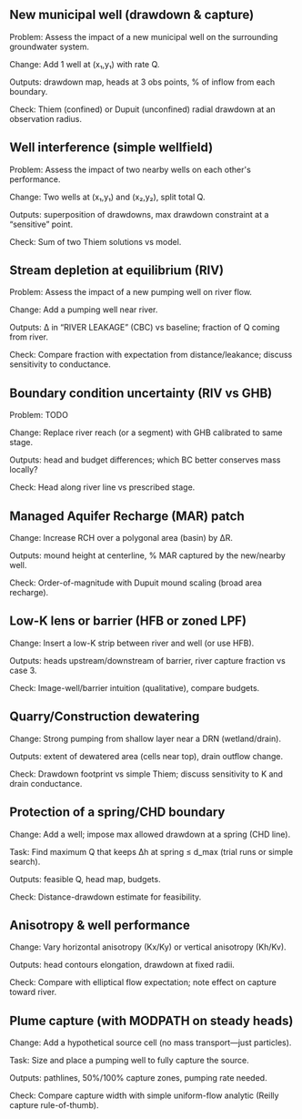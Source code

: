 ## New municipal well (drawdown & capture)

Problem: Assess the impact of a new municipal well on the surrounding groundwater system.

Change: Add 1 well at (x₁,y₁) with rate Q.

Outputs: drawdown map, heads at 3 obs points, % of inflow from each boundary.

Check: Thiem (confined) or Dupuit (unconfined) radial drawdown at an observation radius.

## Well interference (simple wellfield)

Problem: Assess the impact of two nearby wells on each other's performance.

Change: Two wells at (x₁,y₁) and (x₂,y₂), split total Q.

Outputs: superposition of drawdowns, max drawdown constraint at a “sensitive” point.

Check: Sum of two Thiem solutions vs model.

## Stream depletion at equilibrium (RIV)

Problem: Assess the impact of a new pumping well on river flow.

Change: Add a pumping well near river.

Outputs: Δ in “RIVER LEAKAGE” (CBC) vs baseline; fraction of Q coming from river.

Check: Compare fraction with expectation from distance/leakance; discuss sensitivity to conductance.

## Boundary condition uncertainty (RIV vs GHB)

Problem: TODO

Change: Replace river reach (or a segment) with GHB calibrated to same stage.

Outputs: head and budget differences; which BC better conserves mass locally?

Check: Head along river line vs prescribed stage.

## Managed Aquifer Recharge (MAR) patch

Change: Increase RCH over a polygonal area (basin) by ΔR.

Outputs: mound height at centerline, % MAR captured by the new/nearby well.

Check: Order-of-magnitude with Dupuit mound scaling (broad area recharge).

## Low-K lens or barrier (HFB or zoned LPF)

Change: Insert a low-K strip between river and well (or use HFB).

Outputs: heads upstream/downstream of barrier, river capture fraction vs case 3.

Check: Image-well/barrier intuition (qualitative), compare budgets.

## Quarry/Construction dewatering

Change: Strong pumping from shallow layer near a DRN (wetland/drain).

Outputs: extent of dewatered area (cells near top), drain outflow change.

Check: Drawdown footprint vs simple Thiem; discuss sensitivity to K and drain conductance.

## Protection of a spring/CHD boundary

Change: Add a well; impose max allowed drawdown at a spring (CHD line).

Task: Find maximum Q that keeps Δh at spring ≤ d_max (trial runs or simple search).

Outputs: feasible Q, head map, budgets.

Check: Distance-drawdown estimate for feasibility.

## Anisotropy & well performance

Change: Vary horizontal anisotropy (Kx/Ky) or vertical anisotropy (Kh/Kv).

Outputs: head contours elongation, drawdown at fixed radii.

Check: Compare with elliptical flow expectation; note effect on capture toward river.

## Plume capture (with MODPATH on steady heads)

Change: Add a hypothetical source cell (no mass transport—just particles).

Task: Size and place a pumping well to fully capture the source.

Outputs: pathlines, 50%/100% capture zones, pumping rate needed.

Check: Compare capture width with simple uniform-flow analytic (Reilly capture rule-of-thumb).